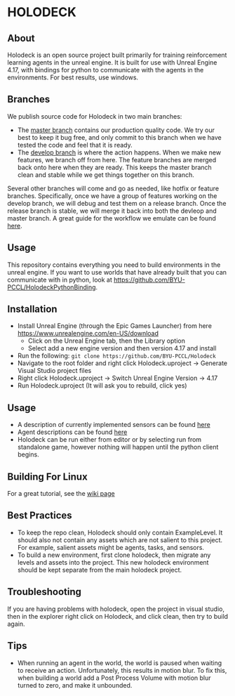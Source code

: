 # HOLODECK

## About
Holodeck is an open source project built primarily for training reinforcement learning agents in the unreal engine. It is built for use with Unreal Engine 4.17, with bindings for python to communicate with the agents in the environments. For best results, use windows.

## Branches
We publish source code for Holodeck in two main branches: 
* The [master branch](https://github.com/BYU-PCCL/Holodeck/tree/master) contains our production quality code. We try our best to keep it bug free, and only commit to this branch when we have tested the code and feel that it is ready.
* The [develop branch](https://github.com/BYU-PCCL/Holodeck/tree/develop) is where the action happens. When we make new features, we branch off from here. The feature branches are merged back onto here when they are ready. This keeps the master branch clean and stable while we get things together on this branch. 

Several other branches will come and go as needed, like hotfix or feature branches. Specifically, once we have a group of features working on the develop branch, we will debug and test them on a release branch. Once the release branch is stable, we will merge it back into both the devleop and master branch. A great guide for the workflow we emulate can be found [here](http://nvie.com/posts/a-successful-git-branching-model/).

## Usage
This repository contains everything you need to build environments in the unreal engine. If you want to use worlds that have already built that you can communicate with in python, look at https://github.com/BYU-PCCL/HolodeckPythonBinding.

## Installation
* Install Unreal Engine (through the Epic Games Launcher) from here https://www.unrealengine.com/en-US/download
    * Click on the Unreal Engine tab, then the Library option
    * Select add a new engine version and then version 4.17 and install
* Run the following:
`git clone https://github.com/BYU-PCCL/Holodeck`
* Navigate to the root folder and right click Holodeck.uproject -> Generate Visual Studio project files
* Right click Holodeck.uproject -> Switch Unreal Engine Version -> 4.17
* Run Holodeck.uproject (It will ask you to rebuild, click yes)

## Usage

* A description of currently implemented sensors can be found [here](Docs/sensors.md)
* Agent descriptions can be found [here](Docs/agents.md)
* Holodeck can be run either from editor or by selecting run from standalone game, however nothing will happen until the python client begins.

## Building For Linux
For a great tutorial, see the [wiki page](https://github.com/BYU-PCCL/Holodeck/wiki/Cross-Compiling-for-Linux)

## Best Practices
* To keep the repo clean, Holodeck should only contain ExampleLevel. It should also not contain any assets which are not salient to this project. For example, salient assets might be agents, tasks, and sensors.
* To build a new environment, first clone holodeck, then migrate any levels and assets into the project. This new holodeck environment should be kept separate from the main holodeck project.

## Troubleshooting
If you are having problems with holodeck, open the project in visual studio, then in the explorer right click on Holodeck, and click clean, then try to build again.

## Tips
* When running an agent in the world, the world is paused when waiting to receive an action. Unfortunately, this results in motion blur. To fix this, when building a world add a Post Process Volume with motion blur turned to zero, and make it unbounded.
